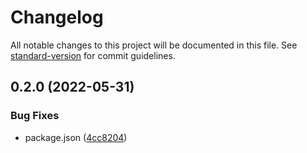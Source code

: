 # Changelog

All notable changes to this project will be documented in this file. See [standard-version](https://github.com/conventional-changelog/standard-version) for commit guidelines.

## 0.2.0 (2022-05-31)

### Bug Fixes

- package.json ([4cc8204](https://github.com/shinokada/svelte-teenyicons/commit/4cc8204723ada76333d02227e7ac420af4dde6c1))
